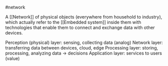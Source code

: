 #network 

A [[Network]] of physical objects (everywhere from household to industry), which actually refer to the [[Embedded system]] inside them with technologies that enable them to connect and exchange data with other devices.

Perception (physical) layer: sensing, collecting data (analog)
Network layer: transferring data between devices, cloud, edge
Processing layer: storing, processing, analyzing data -> decisions
Application layer: services to users (value)
